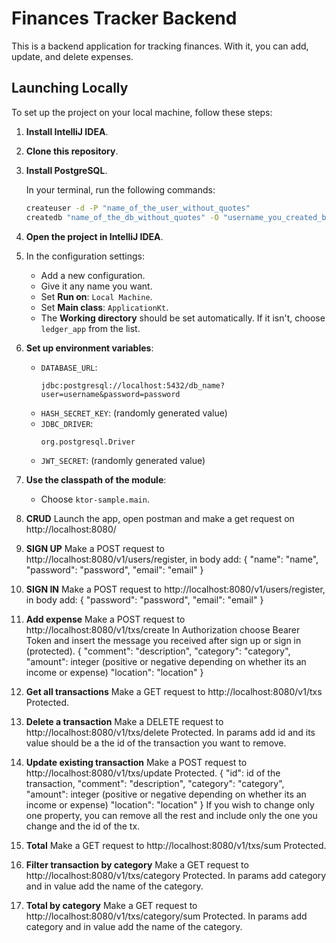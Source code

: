 # Finances Tracker Backend

This is a backend application for tracking finances. With it, you can add, update, and delete expenses.

## Launching Locally

To set up the project on your local machine, follow these steps:

1. **Install IntelliJ IDEA**.

2. **Clone this repository**.

3. **Install PostgreSQL**.

   In your terminal, run the following commands:
   ```bash
   createuser -d -P "name_of_the_user_without_quotes"
   createdb "name_of_the_db_without_quotes" -O "username_you_created_before"
   
4. **Open the project in IntelliJ IDEA**.

5. In the configuration settings:
   - Add a new configuration.
   - Give it any name you want.
   - Set **Run on**: `Local Machine`.
   - Set **Main class**: `ApplicationKt`.
   - The **Working directory** should be set automatically. If it isn't, choose `ledger_app` from the list.

6. **Set up environment variables**:
   - `DATABASE_URL`: 
     ```
     jdbc:postgresql://localhost:5432/db_name?user=username&password=password
     ```
   - `HASH_SECRET_KEY`: (randomly generated value)
   - `JDBC_DRIVER`: 
     ```
     org.postgresql.Driver
     ```
   - `JWT_SECRET`: (randomly generated value)

7. **Use the classpath of the module**: 
   - Choose `ktor-sample.main`.

8. **CRUD**
   Launch the app, open postman and make a get request on http://localhost:8080/

9. **SIGN UP**
   Make a POST request to http://localhost:8080/v1/users/register, in body add:
   {
      "name": "name",
      "password": "password",
      "email": "email"
   }
10. **SIGN IN**
    Make a POST request to http://localhost:8080/v1/users/register, in body add:
   {
      "password": "password",
      "email": "email"
   }
11. **Add expense**
    Make a POST request to http://localhost:8080/v1/txs/create
    In Authorization choose Bearer Token and insert the message you received after sign up or sign in (protected).
    {
      "comment": "description",
      "category": "category",
      "amount": integer (positive or negative depending on whether its an income or expense)
      "location": "location"
    }
13. **Get all transactions**
    Make a GET request to http://localhost:8080/v1/txs
    Protected.
14. **Delete a transaction**
    Make a DELETE request to http://localhost:8080/v1/txs/delete
    Protected.
    In params add id and its value should be a the id of the transaction you want to remove.
15. **Update existing transaction**
    Make a POST request to http://localhost:8080/v1/txs/update
    Protected.
    {
       "id": id of the transaction,
       "comment": "description",
       "category": "category",
       "amount": integer (positive or negative depending on whether its an income or expense)
       "location": "location"
    }
   If you wish to change only one property, you can remove all the rest and include only the one you change and the id of the tx.
17. **Total**
    Make a GET request to http://localhost:8080/v1/txs/sum
    Protected.
18. **Filter transaction by category**
    Make a GET request to http://localhost:8080/v1/txs/category
    Protected.
    In params add category and in value add the name of the category.
19. **Total by category**
    Make a GET request to http://localhost:8080/v1/txs/category/sum
    Protected.
    In params add category and in value add the name of the category.




